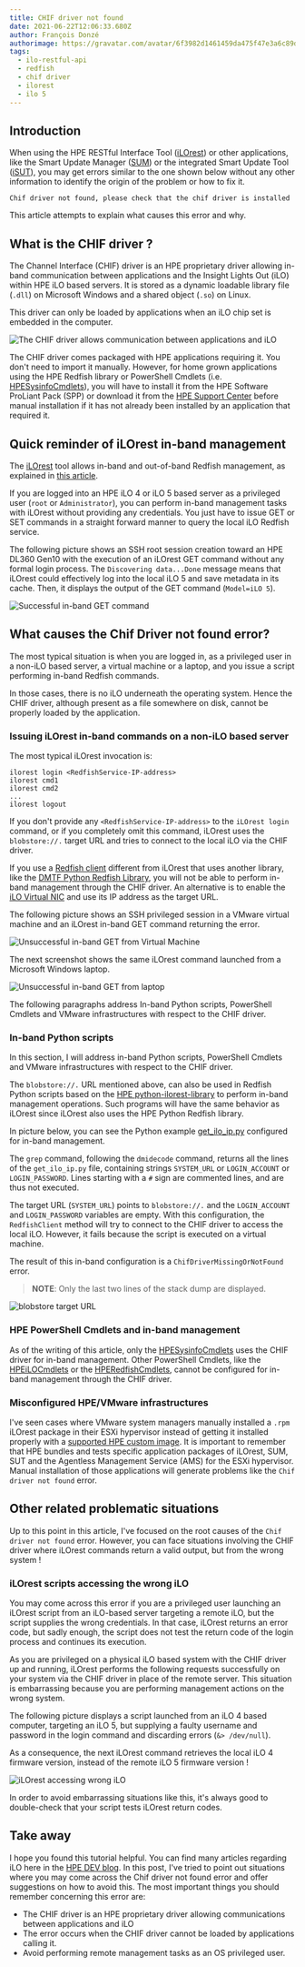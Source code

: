 ```yaml
---
title: CHIF driver not found
date: 2021-06-22T12:06:33.680Z
author: François Donzé
authorimage: https://gravatar.com/avatar/6f3982d1461459da475f47e3a6c89d1d?s=192
tags:
  - ilo-restful-api
  - redfish
  - chif driver
  - ilorest
  - ilo 5
---
```

## Introduction

When using the HPE RESTful Interface Tool ([iLOrest](http://hpe.com/info/resttool)) or other applications, like the Smart Update Manager ([SUM](https://www.hpe.com/us/en/servers/smart-update.html)) or the integrated Smart Update Tool ([iSUT](https://support.hpe.com/hpesc/public/docDisplay?docLocale=en_US&docId=emr_na-a00068223en_us)), you may get errors similar to the one shown below without any other information to identify the origin of the problem or how to fix it.

`Chif driver not found, please check that the chif driver is installed`

This article attempts to explain what causes this error and why.

## What is the CHIF driver ?

The Channel Interface (CHIF) driver is an HPE proprietary driver allowing in-band communication between applications and the Insight Lights Out (iLO) within HPE iLO based servers. It is stored as a dynamic loadable library file (`.dll`) on Microsoft Windows and a shared object (`.so`) on Linux.

This driver can only be loaded by applications when an iLO chip set is embedded in the computer.

![The CHIF driver allows communication between applications and iLO](/img/chifdriver.png "The CHIF driver allows communication between applications and iLO")

The CHIF driver comes packaged with HPE applications requiring it. You don't need to import it manually. However, for home grown applications using the HPE Redfish library or PowerShell Cmdlets (i.e. [HPESysinfoCmdlets](https://www.powershellgallery.com/packages?q=HPESysinfoCmdlets)), you will have to  install it from the HPE Software ProLiant Pack (SPP) or download it from the [HPE Support Center](https://internal.support.hpe.com/hpesc/public/km/search#q=ilo%205%20channel%20interface%20driver&t=DriversandSoftware&sort=relevancy&numberOfResults=25) before manual installation if it has not already been installed by an application that required it. 

## Quick reminder of iLOrest in-band management

The [iLOrest](http://hpe.com/info/resttool) tool allows in-band and out-of-band Redfish management, as explained in [this article](https://developer.hpe.com/blog/managing-ilo-sessions-with-redfish/).

If you are logged into an HPE iLO 4 or iLO 5 based server as a privileged user (`root` or `Administrator`), you can perform in-band management tasks with iLOrest without providing any credentials. You just have to issue GET or SET commands in a straight forward manner to query the local iLO Redfish service.

The following picture shows an SSH root session creation toward an HPE DL360 Gen10 with the execution of an iLOrest GET command without any formal login process. The `Discovering data...Done` message means that iLOrest could effectively log into the local iLO 5 and save metadata in its cache. Then, it displays the output of the GET command (`Model=iLO 5`).

![Successful in-band GET command](/img/successfulinbandget.png "Successful in-band GET command")

## What causes the Chif Driver not found error?

The most typical situation is when you are logged in, as a privileged user in a non-iLO based server, a virtual machine or a laptop, and you issue a script performing in-band Redfish commands.

In those cases, there is no iLO underneath the operating system. Hence the CHIF driver, although present as a file somewhere on disk, cannot be properly loaded by the application.

### Issuing iLOrest in-band commands on a non-iLO based server

The most typical iLOrest invocation is:

```shell
ilorest login <RedfishService-IP-address>
ilorest cmd1
ilorest cmd2
...
ilorest logout
```

If you don't provide any `<RedfishService-IP-address>` to the `iLOrest login` command, or if you completely omit this command, iLOrest uses the `blobstore://.` target URL and tries to connect to the local iLO via the CHIF driver.

If you use a [Redfish client](https://youtu.be/ur9UKRV_0S8) different from iLOrest that uses another library, like the [DMTF Python Redfish Library](https://github.com/DMTF/python-redfish-library), you will not be able to perform in-band management through the CHIF driver. An alternative is to enable the [iLO Virtual NIC](https://www.youtube.com/watch?v=KM1FZ-AlctA) and use its IP address as the target URL.

The following picture shows an SSH privileged session in a VMware virtual machine and an iLOrest in-band GET command returning the error. 

![Unsuccessful in-band GET from Virtual Machine](/img/unsuccessfulinbandgetinvm.png "Unsuccessful in-band GET from Virtual Machine")

The next screenshot shows the same iLOrest command launched from a Microsoft Windows laptop.

![Unsuccessful in-band GET from laptop](/img/unsuccessfulinbandgetinwinlaptop.png "Unsuccessful in-band GET from laptop")

The following paragraphs address In-band Python scripts, PowerShell Cmdlets and VMware infrastructures with respect to the CHIF driver. 

### In-band Python scripts

In this section, I will address in-band Python scripts, PowerShell Cmdlets and VMware infrastructures with respect to the CHIF driver.

The `blobstore://.` URL mentioned above, can also be used in Redfish Python scripts based on the [HPE python-ilorest-library](https://github.com/HewlettPackard/python-ilorest-library) to perform in-band management operations. Such programs will have the same behavior as iLOrest since iLOrest also uses the HPE Python Redfish library. 

In picture below, you can see the Python example [get_ilo_ip.py](https://github.com/HewlettPackard/python-ilorest-library/blob/master/examples/Redfish/get_ilo_ip.py) configured for in-band management.

The `grep` command, following the `dmidecode` command, returns all the lines of the `get_ilo_ip.py` file, containing strings `SYSTEM_URL` or `LOGIN_ACCOUNT` or `LOGIN_PASSWORD`. Lines starting with a `#` sign are commented lines, and are thus not executed.

The target URL (`SYSTEM_URL`) points to `blobstore://.` and the `LOGIN_ACCOUNT` and `LOGIN_PASSWORD` variables are empty. With this configuration, the `RedfishClient` method will try to connect to the CHIF driver to access the local iLO. However, it fails because the script is executed on a virtual machine.

The result of this in-band configuration is a `ChifDriverMissingOrNotFound` error. 

> **NOTE**: Only the last two lines of the stack dump are displayed.

![blobstore target URL](/img/blobstoretarget.png "blobstore target URL")

### HPE PowerShell Cmdlets and in-band management

 As of the writing of this article, only the [HPESysinfoCmdlets](https://www.powershellgallery.com/packages?q=HPESysinfoCmdlets) uses the CHIF driver for in-band management. Other PowerShell Cmdlets, like the [HPEiLOCmdlets](https://www.powershellgallery.com/packages/HPEiLOCmdlets/) or the [HPERedfishCmdlets](https://www.powershellgallery.com/packages/HPERedfishCmdlets/), cannot be configured for in-band management through the CHIF driver.

### Misconfigured HPE/VMware infrastructures

I've seen cases where VMware system managers manually installed a `.rpm` iLOrest package in their ESXi hypervisor instead of getting it installed properly with a [supported HPE custom image](https://vibsdepot.hpe.com/). It is important to remember that HPE bundles and tests specific application packages of iLOrest, SUM, SUT and the Agentless Management Service (AMS) for the ESXi hypervisor. Manual installation of those applications will generate problems like the `Chif driver not found` error.

## Other related problematic situations

Up to this point in this article, I've focused on the root causes of the `Chif driver not found` error. However, you can face situations involving the CHIF driver where iLOrest commands return a valid output, but from the wrong system !

### iLOrest scripts accessing the wrong iLO

You may come across this error if you are a privileged user launching an iLOrest script from an iLO-based server targeting a remote iLO, but the script supplies the wrong credentials. In that case, iLOrest returns an error code, but sadly enough, the script does not test the return code of the login process and continues its execution. 

As you are privileged on a physical iLO based system with the CHIF driver up and running, iLOrest performs the following requests successfully on your system via the CHIF driver in place of the remote server. This situation is embarrassing because you are performing management actions on the wrong system.

The following picture displays a script launched from an iLO 4 based computer, targeting an iLO 5, but supplying a faulty username and password in the login command and discarding errors (`&> /dev/null`).

As a consequence, the next iLOrest command retrieves the local iLO 4 firmware version, instead of the remote iLO 5 firmware version ! 

![iLOrest accessing wrong iLO](/img/wrongchif.png "iLOrest accessing wrong iLO")

In order to avoid embarrassing situations like this, it's always good to double-check that your script tests iLOrest return codes.

## Take away

I hope you found this tutorial helpful. You can find many articles regarding iLO here in the [HPE DEV blog](https://developer.hpe.com/blog/). In this post, I've tried to point out situations where you may come across the Chif driver not found error and offer suggestions on how to avoid this. The most important things you should remember concerning this error are: 

* The CHIF driver is an HPE proprietary driver allowing communications between applications and iLO
* The error occurs when the CHIF driver cannot be loaded by applications calling it.
* Avoid performing remote management tasks as an OS privileged user.